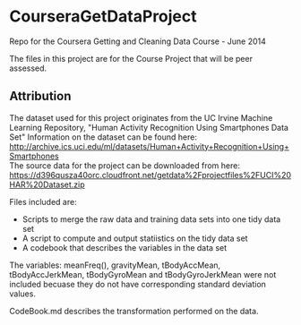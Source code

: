 CourseraGetDataProject
======================

Repo for the Coursera Getting and Cleaning Data Course - June 2014

The files in this project are for the Course Project that will be peer assessed.

Attribution
-----------
The dataset used for this project originates from the UC Irvine Machine Learning Repository, 
"Human Activity Recognition Using Smartphones Data Set"
Information on the dataset can be found here: http://archive.ics.uci.edu/ml/datasets/Human+Activity+Recognition+Using+Smartphones
<br/>The source data for the project can be downloaded from here: https://d396qusza40orc.cloudfront.net/getdata%2Fprojectfiles%2FUCI%20HAR%20Dataset.zip 
<br/>


Files included are:
* Scripts to merge the raw data and training data sets into one tidy data set
* A script to compute and output statiistics on the tidy data set
* A codebook that describes the variables in the data set

The variables: meanFreq(), gravityMean, tBodyAccMean, tBodyAccJerkMean, tBodyGyroMean and tBodyGyroJerkMean were not included becuase they do not have corresponding standard deviation values.

CodeBook.md describes the transformation performed on the data.

